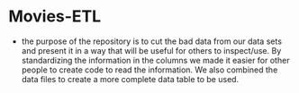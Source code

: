 # Movies-ETL
- the purpose of the repository is to cut the bad data from our data sets and present it in a way that will be useful for others to inspect/use. By standardizing the information in the columns we made it easier for other people to create code to read the information. We also combined the data files to create a more complete data table to be used.
